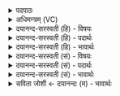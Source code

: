 <details><summary>पदपाठः</summary>

र॒क्षो॒हेति॑ रक्षः॒ऽहा। वि॒श्वच॑र्षणि॒रिति॑ वि॒श्वऽच॑र्षणिः। अ॒भि। योनि॑म्। अयः॑ऽहते। द्रोणे॑। स॒धस्थ॒मिति॑ स॒धऽस्थ॑म्। आ। अ॒स॒द॒त्। २६।
</details>

<details><summary>अधिमन्त्रम् (VC)</summary>

- अग्निर्देवता
- मधुच्छन्दा ऋषिः
- गायत्री
- षड्जः
</details>

<details><summary>दयानन्द-सरस्वती (हि) - विषयः</summary>

फिर उसी विषय को अगले मन्त्र में कहा है ॥
</details>

<details><summary>दयानन्द-सरस्वती (हि) - पदार्थः</summary>

पदार्थान्वयभाषाः -  जो (रक्षोहा) दुष्ट प्राणियों को मारने हारा (विश्वचर्षणिः) सब संसार का प्रकाशक विद्वान् (अयोहते) सुवर्ण से प्राप्त हुए (द्रोणे) बीस सेर अन्न रखने के पात्र में (सधस्थम्) समान स्थितिवाले (योनिम्) घर में (अभि, आ, असदत्) अच्छे प्रकार स्थित होवे, वह सम्पूर्ण सुख को प्राप्त होवे ॥२६ ॥
</details>

<details><summary>दयानन्द-सरस्वती (हि) - भावार्थः</summary>

भावार्थभाषाः -  जो अविद्या अज्ञान के नाशक, विज्ञान के प्रकाशक, सब ऋतुओं में सुखकारी, सुवर्ण आदि से युक्त घरों में बैठ के विचार करें वे सुखी होते हैं ॥२६ ॥ इस अध्याय में पुरुषार्थ के फल, सब मनुष्यों को वेद पढ़ने सुनने का अधिकार, परमेश्वर विद्वान् और सत्य का निरूपण, अग्न्यादि पदार्थ, यज्ञ, सुन्दर घरों को बनाना और उत्तम स्थान में स्थिति आदि कही है, इससे इस अध्याय के अर्थ की पूर्व अध्याय में कहे अर्थ के साथ सङ्गति जाननी चाहिये ॥ इति श्रीमत्परमहंसपरिव्राजकाचार्याणां श्रीपरमविदुषां विरजानन्दसरस्वतीस्वामिनां शिष्येण श्रीमत्परमहंसपरिव्राजकाचार्येण श्रीमद्दयानन्दसरस्वतीस्वामिना विरचिते संस्कृतार्य्यभाषाभ्यां समन्विते सुप्रमाणयुक्ते यजुर्वेदभाष्ये षड्विंशोऽध्यायः पूर्तिमगात् ॥२६॥
</details>

<details><summary>दयानन्द-सरस्वती (सं) - विषयः</summary>

पुनस्तमेव विषयमाह ॥
</details>

<details><summary>दयानन्द-सरस्वती (सं) - पदार्थः</summary>

पदार्थान्वयभाषाः -  यो रक्षोहा विश्वचर्षणिर्विद्वानयोहते द्रोणे सधस्थं योनिमभ्यासदत् स सर्वं सुखमाप्नुयात् ॥२६ ॥
</details>

<details><summary>दयानन्द-सरस्वती (सं) - भावार्थः</summary>

भावार्थभाषाः -  येऽविद्याहन्तारो विद्याप्रकाशकाः सर्वर्त्तुसुखकरेषु सुवर्णादियुक्तेषु गृहेषु स्थित्वा विचारं कुर्युस्ते सुखिनो जायन्त इति ॥२६ ॥ अस्मिन्नध्याये पुरुषार्थफलवर्णनं सर्वेषां मनुष्याणां वेदपठनश्रवणाधिकारः परमेश्वरविद्वत्सत्यनिरूपण-मग्न्यादिपदार्थकथनं यज्ञवर्णनं सुन्दरगृहनिर्माणमुत्तमस्थाने स्थितिश्चोक्ताऽत एतदर्थस्य पूर्वाध्यायोक्तार्थेन सह सङ्गतिरस्तीति वेद्यम् ॥
</details>

<details><summary>सविता जोशी ← दयानन्दः (म) - भावार्थः</summary>

भावार्थभाषाः -  जे लोक अविद्या व अज्ञान यांचा नाश करतात व विज्ञानाचा प्रकाश करतात, तसेच सर्व ऋतूत सुखदायी व संपत्तीयुक्त घरात राहून विचार विनिमय करतात ते सुखी होतात.
</details>